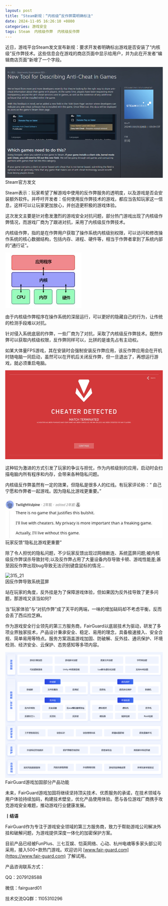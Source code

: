 ```yaml
---
layout: post
title: "Steam新规：“内核级”反作弊需明确标注"
date: 2024-11-05 16:26:10 +0800
categories: 游戏安全
tags: Steam  内核级作弊  内核级反作弊
---
```


近日，游戏平台Steam发文宣布新规：要求开发者明确标出游戏是否安装了“内核级”反作弊技术。这些信息会在游戏的商店页面中显示给用户，并为此在开发者“编辑商店页面”新增了一个字段。<!-- more -->  

![315_21](/assets/res/202103/Steam新规.jpg)  
Steam官方发文  

Steam表示：玩家希望了解游戏中使用的反作弊服务的透明度，以及游戏是否会安装额外软件。并呼吁开发者：任何使用反作弊技术的游戏，都应当告知玩家这一信息，这样可以让玩家更加放心，并创造更积极的游戏体验。  

这次发文主要是针对愈发激烈的游戏安全对抗问题，部分热门游戏出现了内核级作弊情况，而游戏厂商为了跟进对抗，采用了内核级反作弊技术。  

内核级作弊，指的是在作弊用户获取了操作系统内核级别权限，可以访问和修改操作系统的核心数据结构，包括内存、进程、硬件等，相当于作弊者拿到了系统内部的“通行证”。  

![315_21](/assets/res/202103/权限.jpg)  

由于内核级作弊程序在操作系统的深层运行，可以更好的隐藏自己的行为，让传统的检测手段难以对抗。  

针对侵入系统底层的作弊，一些厂商为了对抗，采取了内核级反作弊技术。既然作弊可以获取内核级权限，反作弊同样可以，比拼的是谁先占有主动权。  

如某大体量FPS游戏，其在安装时会强制安装反作弊应用，该反作弊应用会在开机时随电脑一同启动，虽然可以在开机后关闭反作弊，但一旦退出了，再想运行游戏，就必须重启电脑。  

![315_21](/assets/res/202103/vanguard.png)  

这种较为激进的方式引发了玩家的争议与担忧，作为内核级别的应用，启动时会扫描电脑内所有程序和内存，会带来各种隐私问题。  

内核级反作弊虽然有一定的效果，但隐私是很多人的红线。有玩家评论称：“ 自己宁愿和作弊者一起游戏。因为隐私比游戏更重要。”  

![315_21](/assets/res/202103/玩家评论.jpg)  
玩家反馈“隐私比游戏更重要”  

除了令人担忧的隐私问题，不少玩家反馈出现过网络断连、系统蓝屏问题;被内核级反作弊误杀导致封号;以及反作弊占用了大量设备内存导致卡顿、游戏性能差;甚至因反作弊出现bug导致无法识别键盘鼠标的情况…  

![315_21](/assets/res/202103/ace导致蓝屏.png)  
因反作弊导致系统蓝屏  

站在玩家的角度，反外挂是为了保障游戏体验，但如果因为反外挂导致了更多问题，那游戏又该当如何?  

当“玩家体验”与“对抗作弊”成了天平的两端，一味的增加砝码却不考虑平衡，反而会丢了西瓜捡芝麻。  

作为游戏安全行业领先的第三方服务商，FairGuard以底层技术为驱动，研发了多项业界独家技术，产品设计秉承安全、稳定、易用的理念，具备极速接入、安全合规、简单易用等特点。服务方案涵盖游戏加固、防破解、反外挂、通讯保护、环境检测、经济安全、云保护、态势感知等多项内容。  

![315_21](/assets/res/202103/切片4.png)  
FairGuard游戏加固部分产品功能  

未来，FairGuard游戏加固将继续坚持顶尖技术、优质服务的承诺，在技术领域与用户体验持续加码，构建技术壁垒，优化产品使用体验。愿与各位游戏厂商携手攻克游戏安全难题，推动游戏行业健康发展。  


**丨结语**  

FairGuard作为专注于游戏安全领域的第三方服务商，致力于帮助游戏公司解决外挂和破解问题，为游戏提供深度一体化的加密保护方案。  

目前产品已经被FunPlus、三七互娱、恺英网络、心动、杭州电魂等多家头部公司采用，接入500+款热门游戏。欢迎访问 [www.fair-guard.com](https://www.fair-guard.com) 了解试用。    

产品咨询联系方式：  

QQ：2079128588  

微信：fairguard01  

技术交流QQ群：1105310296  